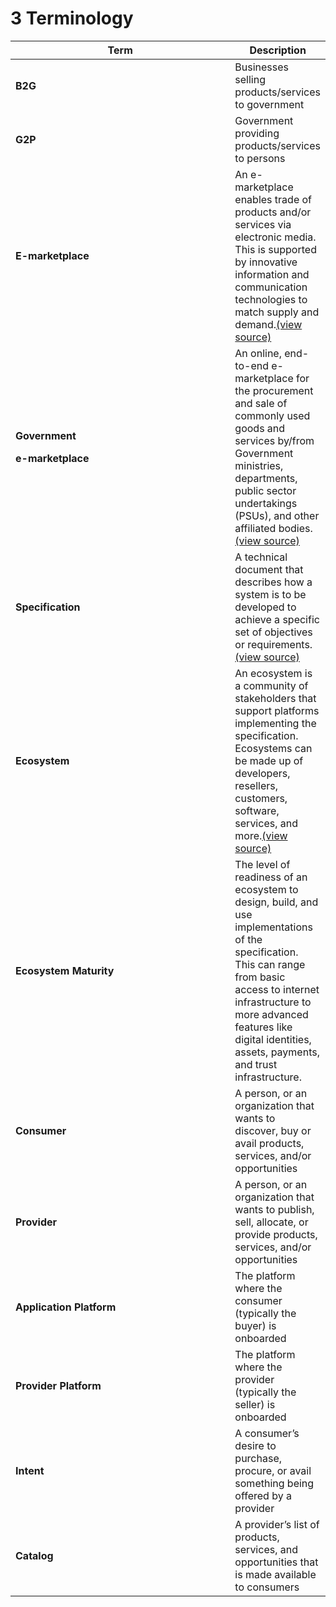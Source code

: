 # 3 Terminology

<table><thead><tr><th width="348">Term</th><th>Description</th></tr></thead><tbody><tr><td><strong>B2G</strong></td><td>Businesses selling products/services to government</td></tr><tr><td><strong>G2P</strong></td><td>Government providing products/services to persons</td></tr><tr><td><strong>E-marketplace</strong></td><td>An e-marketplace enables trade of products and/or services via electronic media. This is supported by innovative information and communication technologies to match supply and demand.<a href="https://www.igi-global.com/dictionary/small-business-collaboration-through-electronic/8848">(view source)</a></td></tr><tr><td><p><strong>Government</strong></p><p><strong>e-marketplace</strong></p></td><td>An online, end-to-end e-marketplace for the procurement and sale of commonly used goods and services by/from Government ministries, departments, public sector undertakings (PSUs), and other affiliated bodies.<a href="https://assets-bg.gem.gov.in/resources/pdf/GeM_handbook.pdf">(view source)</a></td></tr><tr><td><strong>Specification</strong></td><td>A technical document that describes how a system is to be developed to achieve a specific set of objectives or requirements.<a href="https://www.pluralsight.com/guides/read-and-understand-architectural-design-specifications-with-agile">(view source)</a></td></tr><tr><td><strong>Ecosystem</strong></td><td>An ecosystem is a community of stakeholders that support platforms implementing the specification. Ecosystems can be made up of developers, resellers, customers, software, services, and more.<a href="https://www.appdirect.com/resources/glossary/software-ecosystem">(view source)</a></td></tr><tr><td><strong>Ecosystem Maturity</strong></td><td>The level of readiness of an ecosystem to design, build, and use implementations of the specification. This can range from basic access to internet infrastructure to more advanced features like digital identities, assets, payments, and trust infrastructure.</td></tr><tr><td><strong>Consumer</strong></td><td>A person, or an organization that wants to discover, buy or avail products, services, and/or opportunities</td></tr><tr><td><strong>Provider</strong></td><td>A person, or an organization that wants to publish, sell, allocate, or provide products, services, and/or opportunities</td></tr><tr><td><strong>Application Platform</strong></td><td>The platform where the consumer (typically the buyer) is onboarded</td></tr><tr><td><strong>Provider Platform</strong></td><td>The platform where the provider (typically the seller) is onboarded</td></tr><tr><td><strong>Intent</strong></td><td>A consumer’s desire to purchase, procure, or avail something being offered by a provider</td></tr><tr><td><strong>Catalog</strong></td><td>A provider’s list of products, services, and opportunities that is made available to consumers</td></tr></tbody></table>

